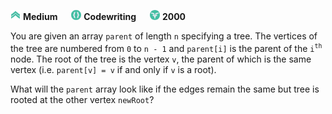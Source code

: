 ![difficulty_icon](https://github.com/PWrGitHub194238/CodeSignal/blob/master/difficulty_medium.png) **Medium** &emsp; ![type_icon](https://github.com/PWrGitHub194238/CodeSignal/blob/master/type.png) **Codewriting** &emsp; ![points_icon](https://github.com/PWrGitHub194238/CodeSignal/blob/master/points.png) **2000**

You are given an array `parent` of length `n` specifying a tree. The vertices of the tree are numbered from `0` to `n - 1` and `parent[i]` is the parent of the `i`<sup>`th`</sup> node. The root of the tree is the vertex `v`, the parent of which is the same vertex (i.e. `parent[v] = v` if and only if `v` is a root).

What will the `parent` array look like if the edges remain the same but tree is rooted at the other vertex `newRoot`?